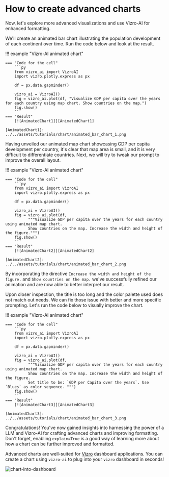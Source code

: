 # How to create advanced charts
Now, let's explore more advanced visualizations and use Vizro-AI for enhanced formatting.

We'll create an animated bar chart illustrating the population development of each continent over time. Run the code below and look at the result.

!!! example "Vizro-AI animated chart"

    === "Code for the cell"
        ```py
        from vizro_ai import VizroAI
        import vizro.plotly.express as px

        df = px.data.gapminder()

        vizro_ai = VizroAI()
        fig = vizro_ai.plot(df, "Visualize GDP per capita over the years for each country using map chart. Show countries on the map.")
        fig.show()
        ```
    === "Result"
        [![AnimatedChart1]][AnimatedChart1]

    [AnimatedChart1]: ../../assets/tutorials/chart/animated_bar_chart_1.png

Having unveiled our animated map chart showcasing GDP per capita development per country, it's clear that map area is small, and it is very difficult to differentiate countries.
Next, we will try to tweak our prompt to improve the overall layout.

!!! example "Vizro-AI animated chart"

    === "Code for the cell"
        ```py
        from vizro_ai import VizroAI
        import vizro.plotly.express as px

        df = px.data.gapminder()

        vizro_ai = VizroAI()
        fig = vizro_ai.plot(df,
              """Visualize GDP per capita over the years for each country using animated map chart. 
              Show countries on the map. Increase the width and height of the figure.""")
        fig.show()
        ```
    === "Result"
        [![AnimatedChart2]][AnimatedChart2]

    [AnimatedChart2]: ../../assets/tutorials/chart/animated_bar_chart_2.png


By incorporating the directive `Increase the width and height of the figure.` and `Show countries on the map.` we've successfully refined our animation and are now able to better interpret our result.

Upon closer inspection, the title is too long and the color palette used does not match out needs. We can fix those issue with better and more specific prompting. Let's run the code below to visually improve the chart.

!!! example "Vizro-AI animated chart"

    === "Code for the cell"
        ```py
        from vizro_ai import VizroAI
        import vizro.plotly.express as px

        df = px.data.gapminder()

        vizro_ai = VizroAI()
        fig = vizro_ai.plot(df,
              """Visualize GDP per capita over the years for each country using animated map chart. 
              Show countries on the map. Increase the width and height of the figure.
              Set title to be: `GDP per Capita over the years`. Use `Blues` as color sequence. """)
        fig.show()
        ```
    === "Result"
        [![AnimatedChart3]][AnimatedChart3]

    [AnimatedChart3]: ../../assets/tutorials/chart/animated_bar_chart_3.png

Congratulations! You've now gained insights into harnessing the power of a LLM and Vizro-AI for crafting advanced charts and improving formatting. Don't forget, enabling `explain=True` is a good way of learning more about how a chart can be further improved and formatted.

Advanced charts are well-suited for [Vizro](https://github.com/mckinsey/vizro/tree/main/vizro-core) dashboard applications. You can create a chart using `vizro-ai` to plug into your `vizro` dashboard in seconds!

![chart-into-dashboard](../../assets/tutorials/chart_into_dashboard.gif)
